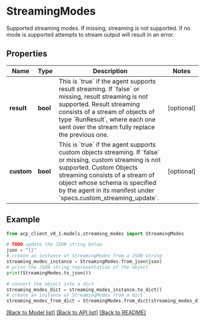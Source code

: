 # StreamingModes

Supported streaming modes. If missing, streaming is not supported.  If no mode is supported attempts to stream output will result in an error.

## Properties

Name | Type | Description | Notes
------------ | ------------- | ------------- | -------------
**result** | **bool** | This is &#x60;true&#x60; if the agent supports result streaming. If &#x60;false&#x60; or missing, result streaming is not supported. Result streaming consists of a stream of objects of type &#x60;RunResult&#x60;, where each one sent over the stream fully replace the previous one. | [optional] 
**custom** | **bool** | This is &#x60;true&#x60; if the agent supports custom objects streaming. If &#x60;false&#x60; or missing, custom streaming is not supported. Custom Objects streaming consists of a stream of object whose schema is specified by the agent in its manifest under &#x60;specs.custom_streaming_update&#x60;. | [optional] 

## Example

```python
from acp_client_v0_1.models.streaming_modes import StreamingModes

# TODO update the JSON string below
json = "{}"
# create an instance of StreamingModes from a JSON string
streaming_modes_instance = StreamingModes.from_json(json)
# print the JSON string representation of the object
print(StreamingModes.to_json())

# convert the object into a dict
streaming_modes_dict = streaming_modes_instance.to_dict()
# create an instance of StreamingModes from a dict
streaming_modes_from_dict = StreamingModes.from_dict(streaming_modes_dict)
```
[[Back to Model list]](../README.md#documentation-for-models) [[Back to API list]](../README.md#documentation-for-api-endpoints) [[Back to README]](../README.md)


